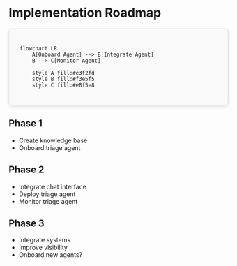 # Implementation Roadmap

<style scoped>
/* We are now applying the nicer visual styles to this container.
  Crucially, there is NO fixed height, so it will grow to fit the diagram.
*/
.mermaid-container {
  padding: 1.5rem;
  border: 1px solid #ddd;
  border-radius: 8px;
  background-color: #f9f9f9;
  box-shadow: 0 4px 8px rgba(0,0,0,0.1);
}
</style>

<div class="mermaid-container justify-center">

```mermaid
flowchart LR
    A[Onboard Agent] --> B[Integrate Agent]
    B --> C[Monitor Agent]

    style A fill:#e3f2fd
    style B fill:#f3e5f5
    style C fill:#e8f5e8
```
</div>

<div class="grid grid-cols-3 gap-6 mt-8">

<div class="space-y-6" v-click>

## Phase 1
- Create knowledge base
- Onboard triage agent 

</div>

<div class="space-y-6" v-click>

## Phase 2
- Integrate chat interface
- Deploy triage agent
- Monitor triage agent

</div>

<div class="space-y-6" v-click>

## Phase 3
- Integrate systems
- Improve visibility
- Onboard new agents?

</div>

</div>

